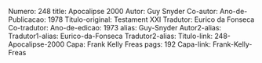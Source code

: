 Numero: 248
title: Apocalipse 2000
Autor: Guy Snyder
Co-autor: 
Ano-de-Publicacao: 1978
Titulo-original: Testament XXI
Tradutor: Eurico da Fonseca
Co-tradutor: 
Ano-de-edicao: 1973
alias: Guy-Snyder
Autor2-alias: 
Tradutor1-alias: Eurico-da-Fonseca
Tradutor2-alias: 
Titulo-link: 248-Apocalipse-2000
Capa: Frank Kelly Freas
pags: 192
Capa-link: Frank-Kelly-Freas